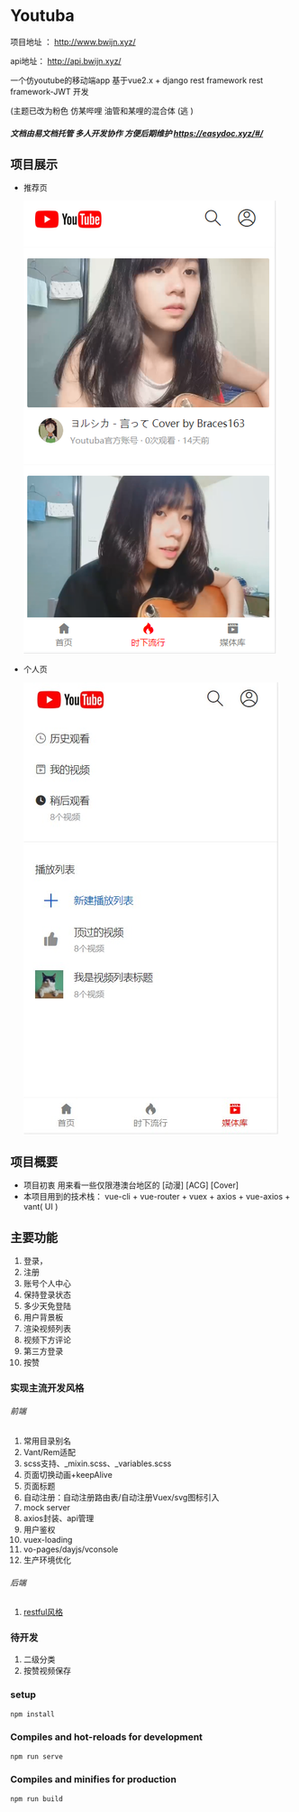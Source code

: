 # Youtuba

项目地址 ：  http://www.bwijn.xyz/ 

api地址：	 http://api.bwijn.xyz/ 

一个仿youtube的移动端app 基于vue2.x + django rest framework  rest framework-JWT 开发

(主题已改为粉色 仿某哔哩     油管和某哩的混合体    (逃  )

##### 文档由易文档托管  多人开发协作 方便后期维护  https://easydoc.xyz/#/ 

## 项目展示

- 推荐页

  ![1](/src/assets/首页.png)

- 个人页 

  
  
  ![](/src/assets/个人页.jpg)

## 项目概要

- 项目初衷 用来看一些仅限港澳台地区的 [动漫] [ACG] [Cover]  
- 本项目用到的技术栈： vue-cli + vue-router + vuex + axios + vue-axios + vant( UI ) 

## 主要功能

1. 登录，
2. 注册
3. 账号个人中心
4. 保持登录状态 		
5. 多少天免登陆
6. 用户背景板
7. 渲染视频列表
8. 视频下方评论     
9. 第三方登录
10. 按赞

### 实现主流开发风格

###### 前端

1. 常用目录别名
2. Vant/Rem适配
3. scss支持、_mixin.scss、_variables.scss
4. 页面切换动画+keepAlive
5. 页面标题
6. 自动注册：自动注册路由表/自动注册Vuex/svg图标引入
7. mock server
8. axios封装、api管理
9. 用户鉴权
10. vuex-loading
11. vo-pages/dayjs/vconsole
12. 生产环境优化

###### 后端

1. [restful风格]( https://baike.baidu.com/item/RESTful/4406165?fr=aladdin )

### 待开发

1. 二级分类
2. 按赞视频保存 

### setup

```
npm install
```

### Compiles and hot-reloads for development

```
npm run serve
```

### Compiles and minifies for production

```
npm run build
```


